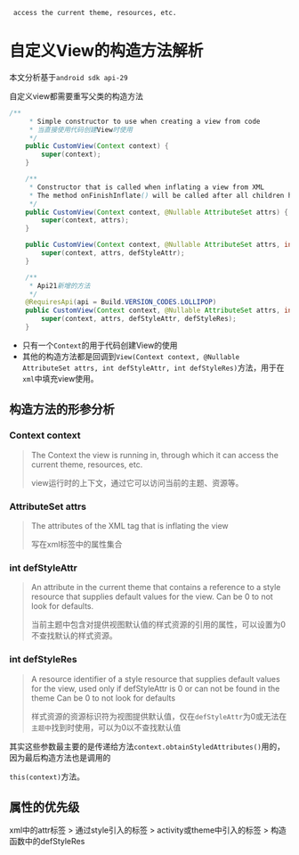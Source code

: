 ```
 access the current theme, resources, etc.
```

# 自定义View的构造方法解析

本文分析基于`android sdk api-29`

自定义view都需要重写父类的构造方法

```java
/**
     * Simple constructor to use when creating a view from code
     * 当直接使用代码创建View时使用
     */
    public CustomView(Context context) {
        super(context);
    }

    /**
     * Constructor that is called when inflating a view from XML
     * The method onFinishInflate() will be called after all children have been
     */
    public CustomView(Context context, @Nullable AttributeSet attrs) {
        super(context, attrs);
    }

    public CustomView(Context context, @Nullable AttributeSet attrs, int defStyleAttr) {
        super(context, attrs, defStyleAttr);
    }

    /**
     * Api21新增的方法
     */
    @RequiresApi(api = Build.VERSION_CODES.LOLLIPOP)
    public CustomView(Context context, @Nullable AttributeSet attrs, int defStyleAttr, int defStyleRes) {
        super(context, attrs, defStyleAttr, defStyleRes);
    }
```

* 只有一个`Context`的用于代码创建View的使用
* 其他的构造方法都是回调到`View(Context context, @Nullable AttributeSet attrs, int defStyleAttr, int defStyleRes)`方法，用于在`xml`中填充view使用。

## 构造方法的形参分析

### Context context

> The Context the view is running in, through which it can access the current theme, resources, etc.
>
> view运行时的上下文，通过它可以访问当前的主题、资源等。

### AttributeSet attrs

> The attributes of the XML tag that is inflating the view
>
> 写在xml标签中的属性集合

### int defStyleAttr

> An attribute in the current theme that contains a reference to a style resource that supplies default values for the view. Can be 0 to not look for defaults.
>
> 当前主题中包含对提供视图默认值的样式资源的引用的属性，可以设置为0不查找默认的样式资源。

### int defStyleRes

>A resource identifier of a style resource that supplies default values for the view, used only if defStyleAttr is 0 or can not be found in the theme Can be 0 to not look for defaults
> 
>样式资源的资源标识符为视图提供默认值，仅在`defStyleAttr`为0或无法在`主题中`找到时使用，可以为0以不查找默认值

其实这些参数最主要的是传递给方法`context.obtainStyledAttributes()`用的，因为最后构造方法也是调用的

`this(context)`方法。

## 属性的优先级

xml中的attr标签 > 通过style引入的标签 > activity或theme中引入的标签 > 构造函数中的defStyleRes